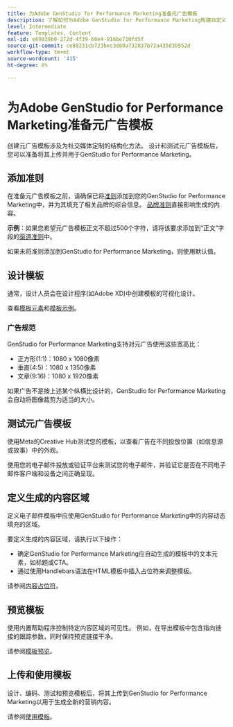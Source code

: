 ```yaml
---
title: 为Adobe GenStudio for Performance Marketing准备元广告模板
description: 了解如何为Adobe GenStudio for Performance Marketing构建自定义元广告模板。
level: Intermediate
feature: Templates, Content
exl-id: e69039b0-272d-4f39-b0e4-916be710fd5f
source-git-commit: ce08231cb723bec3d80a732837b72a435d3b552d
workflow-type: tm+mt
source-wordcount: '415'
ht-degree: 0%

---
```


# 为Adobe GenStudio for Performance Marketing准备元广告模板

创建元广告模板涉及为社交媒体定制的结构化方法。 设计和测试元广告模板后，您可以准备将其上传并用于GenStudio for Performance Marketing。

## 添加准则

在准备元广告模板之前，请确保已将[准则](/help/user-guide/guidelines/overview.md)添加到您的GenStudio for Performance Marketing中，并为其填充了相关品牌的综合信息。 [品牌准则](/help/user-guide/guidelines/brands.md)直接影响生成的内容。

**示例**：如果您希望元广告模板正文不超过500个字符，请将该要求添加到“正文”字段的[渠道准则](/help/user-guide/guidelines/brands.md#channel-guidelines)中。

如果未将准则添加到GenStudio for Performance Marketing，则使用默认值。

## 设计模板

通常，设计人员会在设计程序(如Adobe XD)中创建模板的可视化设计。

查看[模板元素](use-templates.md#template-elements)和[模板示例](/help/user-guide/content/customize-template.md#template-examples)。

### 广告规范

GenStudio for Performance Marketing支持对元广告使用这些宽高比：

* 正方形(1:1)：1080 x 1080像素
* 垂直(4:5)：1080 x 1350像素
* 文章(9:16)：1080 x 1920像素

如果广告不是按上述某个纵横比设计的，GenStudio for Performance Marketing会自动将图像裁剪为适当的大小。

## 测试元广告模板

使用Meta的Creative Hub测试您的模板，以查看广告在不同投放位置（如信息源或故事）中的外观。

使用您的电子邮件投放或验证平台来测试您的电子邮件，并验证它是否在不同电子邮件客户端和设备之间正确呈现。

## 定义生成的内容区域

定义电子邮件模板中应使用GenStudio for Performance Marketing中的内容动态填充的区域。

要定义生成的内容区域，请执行以下操作：

* 确定GenStudio for Performance Marketing应自动生成的模板中的文本元素，如标题或CTA。
* 通过使用Handlebars语法在HTML模板中插入占位符来调整模板。

请参阅[内容占位符](/help/user-guide/content/customize-template.md#content-placeholders)。

## 预览模板

使用内置帮助程序控制特定内容区域的可见性。 例如，在导出模板中包含指向链接的跟踪参数，同时保持预览链接干净。

请参阅[模板预览](/help/user-guide/content/customize-template.md#template-preview)。

## 上传和使用模板

设计、编码、测试和预览模板后，将其上传到GenStudio for Performance Marketing以用于生成全新的营销内容。

请参阅[使用模板](use-templates.md)。
